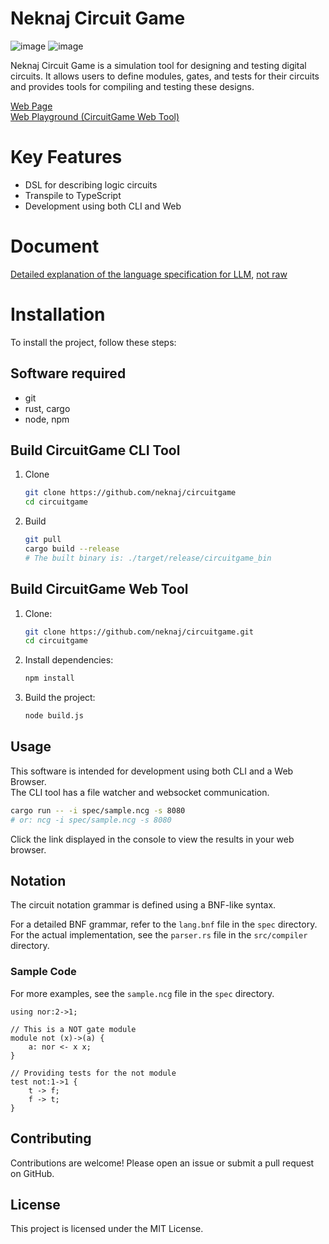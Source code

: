 # Neknaj Circuit Game

![image](https://img.shields.io/badge/-TypeScript-103040.svg?logo=typescript&style=popout)
![image](https://img.shields.io/badge/-Rust-403540.svg?logo=rust&style=popout)

Neknaj Circuit Game is a simulation tool for designing and testing digital circuits. It allows users to define modules, gates, and tests for their circuits and provides tools for compiling and testing these designs.

[Web Page](https://neknaj.com/circuitgame/README)  
[Web Playground (CircuitGame Web Tool)](https://neknaj.github.io/circuitgame/)  

# Key Features
- DSL for describing logic circuits
- Transpile to TypeScript
- Development using both CLI and Web

# Document
[Detailed explanation of the language specification for LLM](https://raw.githubusercontent.com/neknaj/circuitgame/refs/heads/main/spec/explanation4llm.md), [not raw](https://github.com/neknaj/circuitgame/blob/main/spec/explanation4llm.md)

# Installation

To install the project, follow these steps:

## Software required
- git
- rust, cargo
- node, npm

## Build CircuitGame CLI Tool
1. Clone  
    ```sh
    git clone https://github.com/neknaj/circuitgame
    cd circuitgame
    ```
2. Build  
    ```sh
    git pull
    cargo build --release
    # The built binary is: ./target/release/circuitgame_bin
    ```

## Build CircuitGame Web Tool

1. Clone:
    ```sh
    git clone https://github.com/neknaj/circuitgame.git
    cd circuitgame
    ```

2. Install dependencies:
    ```sh
    npm install
    ```

3. Build the project:
    ```sh
    node build.js
    ```

## Usage

This software is intended for development using both CLI and a Web Browser.  
The CLI tool has a file watcher and websocket communication.  

```sh
cargo run -- -i spec/sample.ncg -s 8080
# or: ncg -i spec/sample.ncg -s 8080
```

Click the link displayed in the console to view the results in your web browser.  

## Notation

The circuit notation grammar is defined using a BNF-like syntax.  

For a detailed BNF grammar, refer to the `lang.bnf` file in the `spec` directory.  
For the actual implementation, see the `parser.rs` file in the `src/compiler` directory.

### Sample Code

For more examples, see the `sample.ncg` file in the `spec` directory.
```ncg
using nor:2->1;

// This is a NOT gate module
module not (x)->(a) {
    a: nor <- x x;
}

// Providing tests for the not module
test not:1->1 {
    t -> f;
    f -> t;
}
```

## Contributing

Contributions are welcome! Please open an issue or submit a pull request on GitHub.

## License

This project is licensed under the MIT License.